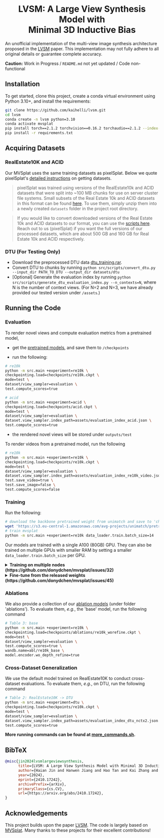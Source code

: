 <h1 align="center">LVSM: A Large View Synthesis Model with<br>Minimal 3D Inductive Bias</h1>

An unofficial implementation of the multi-view image synthesis architecture proposed in the [LVSM](https://haian-jin.github.io/projects/LVSM/) paper. This implementation may not fully adhere to all original details or guarantee complete accuracy.

**Caution:** Work in Progress / `README.md` not yet updated / Code non-functional

## Installation

To get started, clone this project, create a conda virtual environment using Python 3.10+, and install the requirements:

```bash
git clone https://github.com/kaihelli/lvsm.git
cd lvsm
conda create -n lvsm python=3.10
conda activate mvsplat
pip install torch==2.1.2 torchvision==0.16.2 torchaudio==2.1.2 --index-url https://download.pytorch.org/whl/cu118
pip install -r requirements.txt
```

## Acquiring Datasets

### RealEstate10K and ACID

Our MVSplat uses the same training datasets as pixelSplat. Below we quote pixelSplat's [detailed instructions](https://github.com/dcharatan/pixelsplat?tab=readme-ov-file#acquiring-datasets) on getting datasets.

> pixelSplat was trained using versions of the RealEstate10k and ACID datasets that were split into ~100 MB chunks for use on server cluster file systems. Small subsets of the Real Estate 10k and ACID datasets in this format can be found [here](https://drive.google.com/drive/folders/1joiezNCyQK2BvWMnfwHJpm2V77c7iYGe?usp=sharing). To use them, simply unzip them into a newly created `datasets` folder in the project root directory.

> If you would like to convert downloaded versions of the Real Estate 10k and ACID datasets to our format, you can use the [scripts here](https://github.com/dcharatan/real_estate_10k_tools). Reach out to us (pixelSplat) if you want the full versions of our processed datasets, which are about 500 GB and 160 GB for Real Estate 10k and ACID respectively.

### DTU (For Testing Only)

* Download the preprocessed DTU data [dtu_training.rar](https://drive.google.com/file/d/1eDjh-_bxKKnEuz5h-HXS7EDJn59clx6V/view).
* Convert DTU to chunks by running `python src/scripts/convert_dtu.py --input_dir PATH_TO_DTU --output_dir datasets/dtu`
* [Optional] Generate the evaluation index by running `python src/scripts/generate_dtu_evaluation_index.py --n_contexts=N`, where N is the number of context views. (For N=2 and N=3, we have already provided our tested version under `/assets`.)

## Running the Code

### Evaluation

To render novel views and compute evaluation metrics from a pretrained model,

* get the [pretrained models](https://drive.google.com/drive/folders/14_E_5R6ojOWnLSrSVLVEMHnTiKsfddjU), and save them to `/checkpoints`

* run the following:

```bash
# re10k
python -m src.main +experiment=re10k \
checkpointing.load=checkpoints/re10k.ckpt \
mode=test \
dataset/view_sampler=evaluation \
test.compute_scores=true

# acid
python -m src.main +experiment=acid \
checkpointing.load=checkpoints/acid.ckpt \
mode=test \
dataset/view_sampler=evaluation \
dataset.view_sampler.index_path=assets/evaluation_index_acid.json \
test.compute_scores=true
```

* the rendered novel views will be stored under `outputs/test`

To render videos from a pretrained model, run the following

```bash
# re10k
python -m src.main +experiment=re10k \
checkpointing.load=checkpoints/re10k.ckpt \
mode=test \
dataset/view_sampler=evaluation \
dataset.view_sampler.index_path=assets/evaluation_index_re10k_video.json \
test.save_video=true \
test.save_image=false \
test.compute_scores=false
```

### Training

Run the following:

```bash
# download the backbone pretrained weight from unimatch and save to 'checkpoints/'
wget 'https://s3.eu-central-1.amazonaws.com/avg-projects/unimatch/pretrained/gmdepth-scale1-resumeflowthings-scannet-5d9d7964.pth' -P checkpoints
# train mvsplat
python -m src.main +experiment=re10k data_loader.train.batch_size=14
```

Our models are trained with a single A100 (80GB) GPU. They can also be trained on multiple GPUs with smaller RAM by setting a smaller `data_loader.train.batch_size` per GPU.

<details>
  <summary><b>Training on multiple nodes (https://github.com/donydchen/mvsplat/issues/32)</b></summary>
Since this project is built on top of pytorch_lightning, it can be trained on multiple nodes hosted on the SLURM cluster. For example, to train on 2 nodes (with 2 GPUs on each node), add the following lines to the SLURM job script

```bash
#SBATCH --nodes=2           # should match with trainer.num_nodes
#SBATCH --gres=gpu:2        # gpu per node
#SBATCH --ntasks-per-node=2

# optional, for debugging
export NCCL_DEBUG=INFO
export HYDRA_FULL_ERROR=1
# optional, set network interface, obtained from ifconfig
export NCCL_SOCKET_IFNAME=[YOUR NETWORK INTERFACE]
# optional, set IB GID index
export NCCL_IB_GID_INDEX=3

# run the command with 'srun'
srun python -m src.main +experiment=re10k \
data_loader.train.batch_size=4 \
trainer.num_nodes=2
```

References:
* [Pytorch Lightning: RUN ON AN ON-PREM CLUSTER (ADVANCED)](https://lightning.ai/docs/pytorch/stable/clouds/cluster_advanced.html)
* [NCCL: How to set NCCL_SOCKET_IFNAME](https://github.com/NVIDIA/nccl/issues/286)
* [NCCL: NCCL WARN NET/IB](https://github.com/NVIDIA/nccl/issues/426)

</details>

<details>
  <summary><b>Fine-tune from the released weights (https://github.com/donydchen/mvsplat/issues/45)</b></summary>
To fine-tune from the released weights <i>without</i> loading the optimizer states, run the following:

```bash
python -m src.main +experiment=re10k data_loader.train.batch_size=14 \
checkpointing.load=checkpoints/re10k.ckpt \
checkpointing.resume=false
```

</details>

### Ablations

We also provide a collection of our [ablation models](https://drive.google.com/drive/folders/14_E_5R6ojOWnLSrSVLVEMHnTiKsfddjU) (under folder 'ablations'). To evaluate them, *e.g.*, the 'base' model, run the following command

```bash
# Table 3: base
python -m src.main +experiment=re10k \
checkpointing.load=checkpoints/ablations/re10k_worefine.ckpt \
mode=test \
dataset/view_sampler=evaluation \
test.compute_scores=true \
wandb.name=abl/re10k_base \
model.encoder.wo_depth_refine=true 
```

### Cross-Dataset Generalization

We use the default model trained on RealEstate10K to conduct cross-dataset evaluations. To evaluate them, *e.g.*, on DTU, run the following command

```bash
# Table 2: RealEstate10K -> DTU
python -m src.main +experiment=dtu \
checkpointing.load=checkpoints/re10k.ckpt \
mode=test \
dataset/view_sampler=evaluation \
dataset.view_sampler.index_path=assets/evaluation_index_dtu_nctx2.json \
test.compute_scores=true
```

**More running commands can be found at [more_commands.sh](more_commands.sh).**

## BibTeX

```bibtex
@misc{jin2024lvsmlargeviewsynthesis,
      title={LVSM: A Large View Synthesis Model with Minimal 3D Inductive Bias}, 
      author={Haian Jin and Hanwen Jiang and Hao Tan and Kai Zhang and Sai Bi and Tianyuan Zhang and Fujun Luan and Noah Snavely and Zexiang Xu},
      year={2024},
      eprint={2410.17242},
      archivePrefix={arXiv},
      primaryClass={cs.CV},
      url={https://arxiv.org/abs/2410.17242}, 
}
```

## Acknowledgements

This project builds upon the paper [LVSM](https://haian-jin.github.io/projects/LVSM/). The code is largely based on [MVSplat](https://github.com/donydchen/mvsplat). Many thanks to these projects for their excellent contributions!
